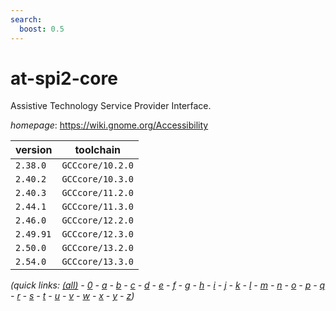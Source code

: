 ```yaml
---
search:
  boost: 0.5
---
```

# at-spi2-core

Assistive Technology Service Provider Interface.

*homepage*: <https://wiki.gnome.org/Accessibility>

version | toolchain
--------|----------
``2.38.0`` | ``GCCcore/10.2.0``
``2.40.2`` | ``GCCcore/10.3.0``
``2.40.3`` | ``GCCcore/11.2.0``
``2.44.1`` | ``GCCcore/11.3.0``
``2.46.0`` | ``GCCcore/12.2.0``
``2.49.91`` | ``GCCcore/12.3.0``
``2.50.0`` | ``GCCcore/13.2.0``
``2.54.0`` | ``GCCcore/13.3.0``


*(quick links: [(all)](../index.md) - [0](../0/index.md) - [a](../a/index.md) - [b](../b/index.md) - [c](../c/index.md) - [d](../d/index.md) - [e](../e/index.md) - [f](../f/index.md) - [g](../g/index.md) - [h](../h/index.md) - [i](../i/index.md) - [j](../j/index.md) - [k](../k/index.md) - [l](../l/index.md) - [m](../m/index.md) - [n](../n/index.md) - [o](../o/index.md) - [p](../p/index.md) - [q](../q/index.md) - [r](../r/index.md) - [s](../s/index.md) - [t](../t/index.md) - [u](../u/index.md) - [v](../v/index.md) - [w](../w/index.md) - [x](../x/index.md) - [y](../y/index.md) - [z](../z/index.md))*

